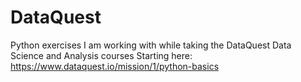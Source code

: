 # DataQuest
Python exercises I am working with while taking the DataQuest Data Science and Analysis courses
Starting here: https://www.dataquest.io/mission/1/python-basics
